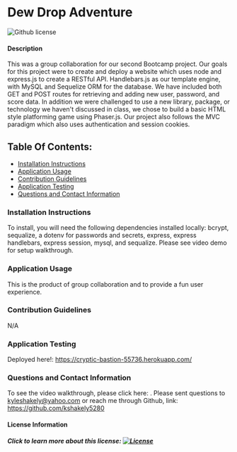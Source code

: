 # Dew Drop Adventure
![Github license](https://img.shields.io/badge/license-Unlicense-blue.svg)
#### Description
This was a group collaboration for our second Bootcamp project. Our goals for this project were to create and deploy a website which uses node and express.js to create a RESTful API. Handlebars.js as our template engine, with MySQL and Sequelize ORM for the database. We have included both GET and POST routes for retrieving and adding new user, password, and score data. In addition we were challenged  to use a new library, package, or technology we haven't discussed in class, we chose to build a basic HTML style platforming game using Phaser.js. Our project also follows the MVC paradigm which also uses authentication and session cookies.
## Table Of Contents:
* [Installation Instructions](#install)
* [Application Usage](#usage)
* [Contribution Guidelines](#guidelines)
* [Application Testing](#test)
* [Questions and Contact Information](#contact)
### Installation Instructions <a name="install"></a>
To install, you will need the following dependencies installed locally: bcrypt, sequalize, a dotenv for passwords and secrets, express, express handlebars, express session, mysql, and sequalize. Please see video demo for setup walkthrough.
### Application Usage <a name="usage"></a>
This is the product of group collaboration and to provide a fun user experience.
### Contribution Guidelines <a name="guidelines"></a>
N/A
### Application Testing <a name="test"></a>
Deployed here!: https://cryptic-bastion-55736.herokuapp.com/
### Questions and Contact Information <a name="contact"></a>
To see the video walkthrough, please click here: . 
Please sent questions to kyleshakely@yahoo.com or reach me through Github, link: https://github.com/kshakely5280
#### License Information <a name="license"></a>
##### Click to learn more about this license: [![License](https://img.shields.io/badge/License-unlicense-blue.svg)](https://opensource.org/licenses/unlicense)
